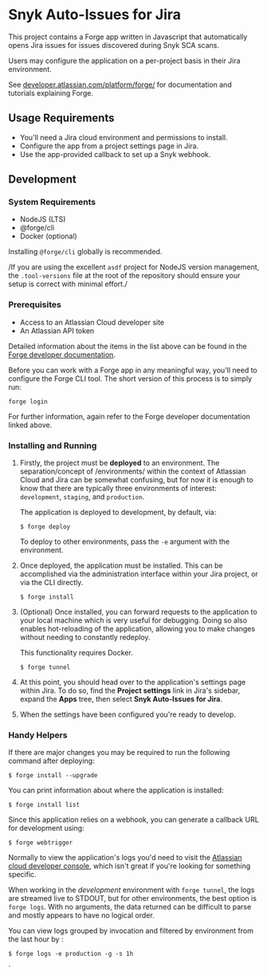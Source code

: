 # Snyk Auto-Issues for Jira

This project contains a Forge app written in Javascript that automatically opens Jira issues for issues discovered during Snyk SCA scans.

Users may configure the application on a per-project basis in their Jira environment.

See [developer.atlassian.com/platform/forge/](https://developer.atlassian.com/platform/forge) for documentation and tutorials explaining Forge.

## Usage Requirements

- You'll need a Jira cloud environment and permissions to install.
- Configure the app from a project settings page in Jira.
- Use the app-provided callback to set up a Snyk webhook.

## Development

### System Requirements

- NodeJS (LTS) 
- @forge/cli 
- Docker (optional)

Installing `@forge/cli` globally is recommended.

/If you are using the excellent `asdf` project for NodeJS version management,
the `.tool-versions` file at the root of the repository should ensure your setup
is correct with minimal effort./

### Prerequisites

- Access to an Atlassian Cloud developer site
- An Atlassian API token

Detailed information about the items in the list above can be found in the 
[Forge developer documentation](https://developer.atlassian.com/platform/forge/getting-started/).

Before you can work with a Forge app in any meaningful way, you'll need to
configure the Forge CLI tool. The short version of this process is to simply
run:

``` shell
forge login
```

For further information, again refer to the Forge developer documentation linked
above.

### Installing and Running

1. Firstly, the project must be **deployed** to an environment. The
   separation/concept of /environments/ within the context of Atlassian Cloud and
   Jira can be somewhat confusing, but for now it is enough to know that there are
   typically three environments of interest: `development`, `staging`, and
   `production`.

    The application is deployed to development, by default, via:

    ``` shell
    $ forge deploy
    ```

    To deploy to other environments, pass the `-e` argument with the environment.



2. Once deployed, the application must be installed. This can be accomplished
   via the administration interface within your Jira project, or via the CLI
   directly.
   
   ```shell
   $ forge install 
   ```

3. (Optional) Once installed, you can forward requests to the application to
   your local machine which is very useful for debugging. Doing so also enables
   hot-reloading of the application, allowing you to make changes without
   needing to constantly redeploy. 
   
   This functionality requires Docker.
   
   ```shell
   $ forge tunnel
   ```

4. At this point, you should head over to the application's settings page within Jira.
   To do so, find the **Project settings** link in Jira's sidebar, expand the
   **Apps** tree, then select **Snyk Auto-Issues for Jira**.

5. When the settings have been configured you're ready to develop.

### Handy Helpers

If there are major changes you may be required to run the following command after deploying:

``` shell
$ forge install --upgrade
```

You can print information about where the application is installed:

``` shell
$ forge install list
```

Since this application relies on a webhook, you can generate a callback URL for development using:

``` shell
$ forge webtrigger
```

Normally to view the application's logs you'd need to visit the [Atlassian cloud
developer console](https://developer.atlassian.com/console/myapps/), which isn't
great if you're looking for something specific.

When working in the _development_ environment with `forge tunnel`, the logs are
streamed live to STDOUT, but for other environments, the best option is `forge
logs`. With no arguments, the data returned can be difficult to parse and mostly
appears to have no logical order. 

You can view logs grouped by invocation and filtered by environment from the
last hour by :

``` shell
$ forge logs -e production -g -s 1h
```

`
